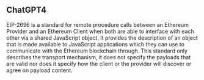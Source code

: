 ## ChatGPT4

EIP-2696 is a standard for remote procedure calls between an Ethereum Provider and an Ethereum Client when both are able to interface with each other via a shared JavaScript object. It provides the description of an object that is made available to JavaScript applications which they can use to communicate with the Ethereum blockchain through. This standard only describes the transport mechanism, it does not specify the payloads that are valid nor does it specify how the client or the provider will discover or agree on payload content.
